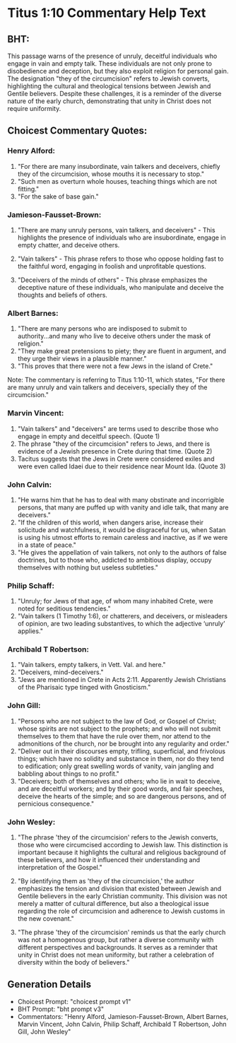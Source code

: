 # Titus 1:10 Commentary Help Text

## BHT:
This passage warns of the presence of unruly, deceitful individuals who engage in vain and empty talk. These individuals are not only prone to disobedience and deception, but they also exploit religion for personal gain. The designation "they of the circumcision" refers to Jewish converts, highlighting the cultural and theological tensions between Jewish and Gentile believers. Despite these challenges, it is a reminder of the diverse nature of the early church, demonstrating that unity in Christ does not require uniformity.

## Choicest Commentary Quotes:
### Henry Alford:
1. "For there are many insubordinate, vain talkers and deceivers, chiefly they of the circumcision, whose mouths it is necessary to stop." 
2. "Such men as overturn whole houses, teaching things which are not fitting." 
3. "For the sake of base gain."

### Jamieson-Fausset-Brown:
1. "There are many unruly persons, vain talkers, and deceivers" - This highlights the presence of individuals who are insubordinate, engage in empty chatter, and deceive others. 

2. "Vain talkers" - This phrase refers to those who oppose holding fast to the faithful word, engaging in foolish and unprofitable questions. 

3. "Deceivers of the minds of others" - This phrase emphasizes the deceptive nature of these individuals, who manipulate and deceive the thoughts and beliefs of others.

### Albert Barnes:
1. "There are many persons who are indisposed to submit to authority...and many who live to deceive others under the mask of religion."
2. "They make great pretensions to piety; they are fluent in argument, and they urge their views in a plausible manner."
3. "This proves that there were not a few Jews in the island of Crete."

Note: The commentary is referring to Titus 1:10-11, which states, "For there are many unruly and vain talkers and deceivers, specially they of the circumcision."

### Marvin Vincent:
1. "Vain talkers" and "deceivers" are terms used to describe those who engage in empty and deceitful speech. (Quote 1)
2. The phrase "they of the circumcision" refers to Jews, and there is evidence of a Jewish presence in Crete during that time. (Quote 2)
3. Tacitus suggests that the Jews in Crete were considered exiles and were even called Idaei due to their residence near Mount Ida. (Quote 3)

### John Calvin:
1. "He warns him that he has to deal with many obstinate and incorrigible persons, that many are puffed up with vanity and idle talk, that many are deceivers."
2. "If the children of this world, when dangers arise, increase their solicitude and watchfulness, it would be disgraceful for us, when Satan is using his utmost efforts to remain careless and inactive, as if we were in a state of peace."
3. "He gives the appellation of vain talkers, not only to the authors of false doctrines, but to those who, addicted to ambitious display, occupy themselves with nothing but useless subtleties."

### Philip Schaff:
1. "Unruly; for Jews of that age, of whom many inhabited Crete, were noted for seditious tendencies." 
2. "Vain talkers (1 Timothy 1:6), or chatterers, and deceivers, or misleaders of opinion, are two leading substantives, to which the adjective ‘unruly’ applies."

### Archibald T Robertson:
1. "Vain talkers, empty talkers, in Vett. Val. and here." 
2. "Deceivers, mind-deceivers." 
3. "Jews are mentioned in Crete in Acts 2:11. Apparently Jewish Christians of the Pharisaic type tinged with Gnosticism."

### John Gill:
1. "Persons who are not subject to the law of God, or Gospel of Christ; whose spirits are not subject to the prophets; and who will not submit themselves to them that have the rule over them, nor attend to the admonitions of the church, nor be brought into any regularity and order."
2. "Deliver out in their discourses empty, trifling, superficial, and frivolous things; which have no solidity and substance in them, nor do they tend to edification; only great swelling words of vanity, vain jangling and babbling about things to no profit."
3. "Deceivers; both of themselves and others; who lie in wait to deceive, and are deceitful workers; and by their good words, and fair speeches, deceive the hearts of the simple; and so are dangerous persons, and of pernicious consequence."

### John Wesley:
1. "The phrase 'they of the circumcision' refers to the Jewish converts, those who were circumcised according to Jewish law. This distinction is important because it highlights the cultural and religious background of these believers, and how it influenced their understanding and interpretation of the Gospel."

2. "By identifying them as 'they of the circumcision,' the author emphasizes the tension and division that existed between Jewish and Gentile believers in the early Christian community. This division was not merely a matter of cultural difference, but also a theological issue regarding the role of circumcision and adherence to Jewish customs in the new covenant."

3. "The phrase 'they of the circumcision' reminds us that the early church was not a homogenous group, but rather a diverse community with different perspectives and backgrounds. It serves as a reminder that unity in Christ does not mean uniformity, but rather a celebration of diversity within the body of believers."


## Generation Details
- Choicest Prompt: "choicest prompt v1"
- BHT Prompt: "bht prompt v3"
- Commentators: "Henry Alford, Jamieson-Fausset-Brown, Albert Barnes, Marvin Vincent, John Calvin, Philip Schaff, Archibald T Robertson, John Gill, John Wesley"
